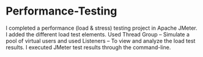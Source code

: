 # Performance-Testing
I completed a performance (load & stress) testing project in Apache JMeter.
I added the different load test elements. Used Thread Group – Simulate a pool of virtual users and used Listeners – To view and analyze the load test results.
I executed JMeter test results through the command-line.
